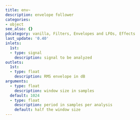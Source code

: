 ```yaml
---
title: env~
description: envelope follower
categories:
- object
see_also: {}
pdcategory: vanilla, Filters, Envelopes and LFOs, Effects
last_update: '0.40'
inlets:
  1st:
  - type: signal
    description: signal to be analyzed
outlets:
  1st:
  - type: float
    description: RMS envelope in dB
arguments:
  - type: float
    description: window size in samples 
  default: 1024
  - type: float
    description: period in samples per analysis 
    default: half the window size
---
```

